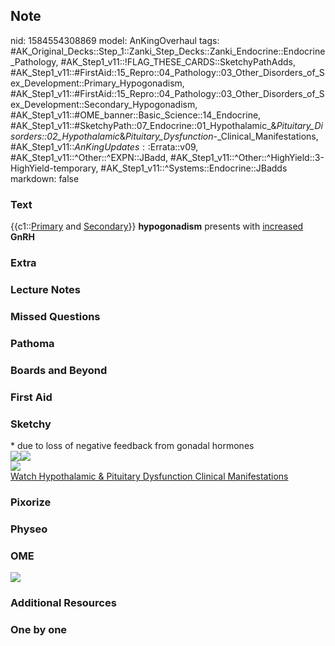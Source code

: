 ## Note
nid: 1584554308869
model: AnKingOverhaul
tags: #AK_Original_Decks::Step_1::Zanki_Step_Decks::Zanki_Endocrine::Endocrine_Pathology, #AK_Step1_v11::!FLAG_THESE_CARDS::SketchyPathAdds, #AK_Step1_v11::#FirstAid::15_Repro::04_Pathology::03_Other_Disorders_of_Sex_Development::Primary_Hypogonadism, #AK_Step1_v11::#FirstAid::15_Repro::04_Pathology::03_Other_Disorders_of_Sex_Development::Secondary_Hypogonadism, #AK_Step1_v11::#OME_banner::Basic_Science::14_Endocrine, #AK_Step1_v11::#SketchyPath::07_Endocrine::01_Hypothalamic_&_Pituitary_Disorders::02_Hypothalamic_&_Pituitary_Dysfunction_-_Clinical_Manifestations, #AK_Step1_v11::$AnKingUpdates::$Errata::v09, #AK_Step1_v11::^Other::^EXPN::JBadd, #AK_Step1_v11::^Other::^HighYield::3-HighYield-temporary, #AK_Step1_v11::^Systems::Endocrine::JBadds
markdown: false

### Text
{{c1::<u>Primary</u> and <u>Secondary</u>}} <b style=
"color: var(--text-fg);">hypogonadism</b> presents with
<u>increased</u> <b>GnRH</b>

### Extra


### Lecture Notes


### Missed Questions


### Pathoma


### Boards and Beyond


### First Aid


### Sketchy
<div>
  * due to loss of negative feedback from gonadal hormones
</div>
<div><img src=
"Screen%20Shot%202020-03-18%20at%202.36.24%20PM.JPG"><img src=
"Screen%20Shot%202020-03-18%20at%202.36.15%20PM.JPG"></div>
<div><img src=
"Zoverall%20picture%20(108)_1566160514431.JPG"></div><a href=
"https://dashboard.sketchy.com/study/medical/courses/medical-pathophysiology/units/medical-pathophysiology-endocrine/videos/medical-pathophysiology-endocrine-hypothalamic-and-pituitary-disorders-hypothalamic-and-pituitary-dysfunction-clinical-manifestations?utm_source=anki&utm_medium=partnership&utm_campaign=february_update&utm_content=medical">Watch
Hypothalamic & Pituitary Dysfunction Clinical Manifestations</a>

### Pixorize


### Physeo


### OME
<div class="ome-widget">
  <a href=
  "https://onlinemeded.org/spa/endocrine?ref=anki"><img src="_OME_AnkiFlashcards_Topic_6.png"></a>
</div>

### Additional Resources


### One by one

